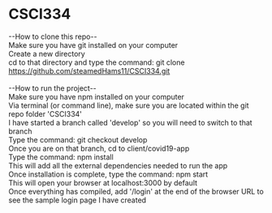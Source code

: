 # CSCI334

--How to clone this repo-- <br />
Make sure you have git installed on your computer <br />
Create a new directory <br />
cd to that directory and type the command: git clone https://github.com/steamedHams11/CSCI334.git <br />
<br />
--How to run the project-- <br />
Make sure you have npm installed on your computer <br />
Via terminal (or command line), make sure you are located within the git repo folder 'CSCI334' <br />
I have started a branch called 'develop' so you will need to switch to that branch <br />
Type the command: git checkout develop <br />
Once you are on that branch, cd to client/covid19-app <br />
Type the command: npm install <br />
This will add all the external dependencies needed to run the app <br />
Once installation is complete, type the command: npm start <br />
This will open your browser at localhost:3000 by default <br />
Once everything has compiled, add '/login' at the end of the browser URL to see the sample login page I have created <br />
